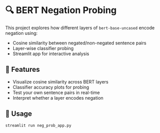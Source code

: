 # 🔍 BERT Negation Probing

This project explores how different layers of `bert-base-uncased` encode negation using:

- Cosine similarity between negated/non-negated sentence pairs
- Layer-wise classifier probing
- Streamlit app for interactive analysis

## 🧪 Features

- Visualize cosine similarity across BERT layers
- Classifier accuracy plots for probing
- Test your own sentence pairs in real-time
- Interpret whether a layer encodes negation

## 🚀 Usage

```bash
streamlit run neg_prob_app.py
